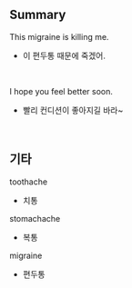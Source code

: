 ## Summary

This migraine is killing me.
- 이 편두통 때문에 죽겠어.

<br>

I hope you feel better soon.
- 빨리 컨디션이 좋아지길 바라~

<br>

## 기타

toothache
- 치통

stomachache
- 복통

migraine
- 편두통

